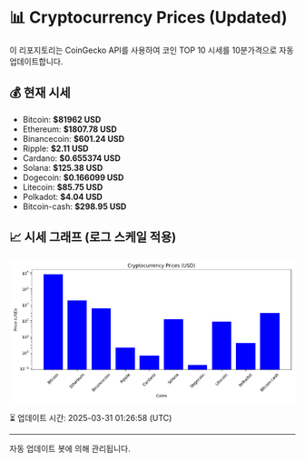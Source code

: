 
# 📊 Cryptocurrency Prices (Updated)

이 리포지토리는 CoinGecko API를 사용하여 코인 TOP 10 시세를 10분가격으로 자동 업데이트합니다.

## 💰 현재 시세
- Bitcoin: **$81962 USD**
- Ethereum: **$1807.78 USD**
- Binancecoin: **$601.24 USD**
- Ripple: **$2.11 USD**
- Cardano: **$0.655374 USD**
- Solana: **$125.38 USD**
- Dogecoin: **$0.166099 USD**
- Litecoin: **$85.75 USD**
- Polkadot: **$4.04 USD**
- Bitcoin-cash: **$298.95 USD**

## 📈 시세 그래프 (로그 스케일 적용)
![Crypto Prices](crypto_prices.png)

⏳ 업데이트 시간: 2025-03-31 01:26:58 (UTC)

---
자동 업데이트 봇에 의해 관리됩니다.
